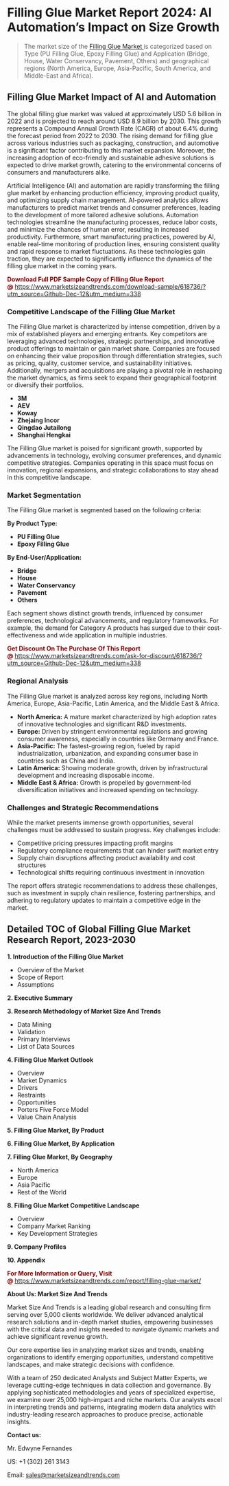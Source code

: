 <H1>Filling Glue Market Report 2024: AI Automation’s Impact on Size Growth</H1><blockquote><p>The market size of the <a href="https://www.marketsizeandtrends.com/download-sample/618736/?utm_source=Github-Dec-12&amp;utm_medium=338" target="_blank">Filling Glue Market </a>is categorized based on Type (PU Filling Glue, Epoxy Filling Glue) and Application (Bridge, House, Water Conservancy, Pavement, Others) and geographical regions (North America, Europe, Asia-Pacific, South America, and Middle-East and Africa).</p></blockquote><p><h2>Filling Glue Market Impact of AI and Automation</h2><p>The global filling glue market was valued at approximately USD 5.6 billion in 2022 and is projected to reach around USD 8.9 billion by 2030. This growth represents a Compound Annual Growth Rate (CAGR) of about 6.4% during the forecast period from 2022 to 2030. The rising demand for filling glue across various industries such as packaging, construction, and automotive is a significant factor contributing to this market expansion. Moreover, the increasing adoption of eco-friendly and sustainable adhesive solutions is expected to drive market growth, catering to the environmental concerns of consumers and manufacturers alike.</p><p>Artificial Intelligence (AI) and automation are rapidly transforming the filling glue market by enhancing production efficiency, improving product quality, and optimizing supply chain management. AI-powered analytics allows manufacturers to predict market trends and consumer preferences, leading to the development of more tailored adhesive solutions. Automation technologies streamline the manufacturing processes, reduce labor costs, and minimize the chances of human error, resulting in increased productivity. Furthermore, smart manufacturing practices, powered by AI, enable real-time monitoring of production lines, ensuring consistent quality and rapid response to market fluctuations. As these technologies gain traction, they are expected to significantly influence the dynamics of the filling glue market in the coming years.</p></p><p><strong><span style="color: #800000;">Download Full PDF Sample Copy of Filling Glue Report @</span>&nbsp;</strong><a href="https://www.marketsizeandtrends.com/download-sample/618736/?utm_source=Github-Dec-12&amp;utm_medium=338">https://www.marketsizeandtrends.com/download-sample/618736/?utm_source=Github-Dec-12&amp;utm_medium=338</a></p><h3>Competitive Landscape of the Filling Glue Market</h3><p>The Filling Glue market is characterized by intense competition, driven by a mix of established players and emerging entrants. Key competitors are leveraging advanced technologies, strategic partnerships, and innovative product offerings to maintain or gain market share. Companies are focused on enhancing their value proposition through differentiation strategies, such as pricing, quality, customer service, and sustainability initiatives. Additionally, mergers and acquisitions are playing a pivotal role in reshaping the market dynamics, as firms seek to expand their geographical footprint or diversify their portfolios.</p><p><strong><p><ul><li>3M </li><li> AEV </li><li> Koway </li><li> Zhejaing Incor </li><li> Qingdao Jutailong </li><li> Shanghai Hengkai</p></li></ul></p></strong></p><p>The Filling Glue market is poised for significant growth, supported by advancements in technology, evolving consumer preferences, and dynamic competitive strategies. Companies operating in this space must focus on innovation, regional expansions, and strategic collaborations to stay ahead in this competitive landscape.</p><h3>Market Segmentation</h3><p>The Filling Glue market is segmented based on the following criteria:</p><p><strong>By Product Type:</strong></p><p><strong><p><ul><li>PU Filling Glue </li><li> Epoxy Filling Glue</p></li></ul></p></strong></p><p><strong>By End-User/Application:</strong></p><p><strong><p><ul><li>Bridge </li><li> House </li><li> Water Conservancy </li><li> Pavement </li><li> Others</p></li></ul></p></strong></p><p>Each segment shows distinct growth trends, influenced by consumer preferences, technological advancements, and regulatory frameworks. For example, the demand for Category A products has surged due to their cost-effectiveness and wide application in multiple industries.</p><p><strong><span style="color: #800000;">Get Discount On The Purchase Of This Report @&nbsp;</span></strong><a href="https://www.marketsizeandtrends.com/ask-for-discount/618736/?utm_source=Github-Dec-12&amp;utm_medium=338">https://www.marketsizeandtrends.com/ask-for-discount/618736/?utm_source=Github-Dec-12&amp;utm_medium=338</a></p><h3>Regional Analysis</h3><p>The Filling Glue market is analyzed across key regions, including North America, Europe, Asia-Pacific, Latin America, and the Middle East &amp; Africa.</p><ul><li><strong>North America:</strong> A mature market characterized by high adoption rates of innovative technologies and significant R&amp;D investments.</li><li><strong>Europe:</strong> Driven by stringent environmental regulations and growing consumer awareness, especially in countries like Germany and France.</li><li><strong>Asia-Pacific:</strong> The fastest-growing region, fueled by rapid industrialization, urbanization, and expanding consumer base in countries such as China and India.</li><li><strong>Latin America:</strong> Showing moderate growth, driven by infrastructural development and increasing disposable income.</li><li><strong>Middle East &amp; Africa:</strong> Growth is propelled by government-led diversification initiatives and increased spending on technology.</li></ul><h3>Challenges and Strategic Recommendations</h3><p>While the market presents immense growth opportunities, several challenges must be addressed to sustain progress. Key challenges include:</p><ul><li>Competitive pricing pressures impacting profit margins</li><li>Regulatory compliance requirements that can hinder swift market entry</li><li>Supply chain disruptions affecting product availability and cost structures</li><li>Technological shifts requiring continuous investment in innovation</li></ul><p>The report offers strategic recommendations to address these challenges, such as investment in supply chain resilience, fostering partnerships, and adhering to regulatory updates to maintain a competitive edge in the market.</p><h2>Detailed TOC of Global Filling Glue Market Research Report, 2023-2030</h2><p><strong>1. Introduction of the Filling Glue Market</strong></p><ul><li>Overview of the Market</li><li>Scope of Report</li><li>Assumptions&nbsp;</li></ul><p><strong>2. Executive Summary</strong></p><p><strong>3. Research Methodology of <strong>Market Size And Trends</strong></strong></p><ul><li>Data Mining</li><li>Validation</li><li>Primary Interviews</li><li>List of Data Sources&nbsp;</li></ul><p><strong>4. Filling Glue Market Outlook</strong></p><ul><li>Overview</li><li>Market Dynamics</li><li>Drivers</li><li>Restraints</li><li>Opportunities</li><li>Porters Five Force Model</li><li>Value Chain Analysis&nbsp;</li></ul><p><strong>5. Filling Glue Market, By Product</strong></p><p><strong>6. Filling Glue Market, By Application</strong></p><p><strong>7. Filling Glue Market, By Geography</strong></p><ul><li>North America</li><li>Europe</li><li>Asia Pacific</li><li>Rest of the World&nbsp;</li></ul><p><strong>8. Filling Glue Market Competitive Landscape</strong></p><ul><li>Overview</li><li>Company Market Ranking</li><li>Key Development Strategies&nbsp;</li></ul><p><strong>9. Company Profiles</strong></p><p><strong>10. Appendix</strong></p><p><strong><span style="color: #800000;">For More Information or Query, Visit @&nbsp;</span></strong><a href="https://www.marketsizeandtrends.com/report/filling-glue-market/">https://www.marketsizeandtrends.com/report/filling-glue-market/</a></p><p></p><p><strong>About Us:&nbsp;Market Size And Trends</strong></p><p>Market Size And Trends&nbsp;is a leading global research and consulting firm serving over 5,000 clients worldwide. We deliver advanced analytical research solutions and in-depth market studies, empowering businesses with the critical data and insights needed to navigate dynamic markets and achieve significant revenue growth.</p><p>Our core expertise lies in analyzing market sizes and trends, enabling organizations to identify emerging opportunities, understand competitive landscapes, and make strategic decisions with confidence.</p><p>With a team of 250 dedicated Analysts and Subject Matter Experts, we leverage cutting-edge techniques in data collection and governance. By applying sophisticated methodologies and years of specialized expertise, we examine over 25,000 high-impact and niche markets. Our analysts excel in interpreting trends and patterns, integrating modern data analytics with industry-leading research approaches to produce precise, actionable insights.</p><p><strong>Contact us:</strong></p><p>Mr. Edwyne Fernandes</p><p>US: +1 (302) 261 3143</p><p>Email: <a href="mailto:sales@marketsizeandtrends.com">sales@marketsizeandtrends.com</a>&nbsp;</p>
